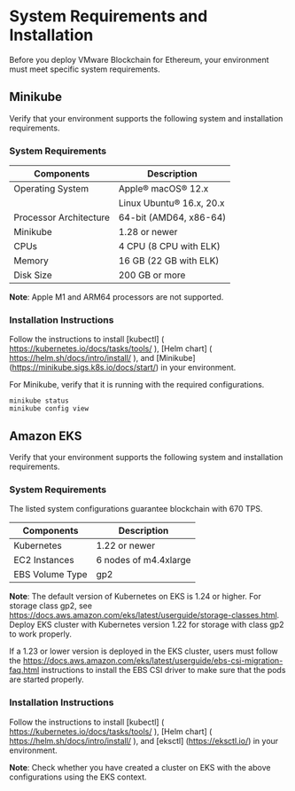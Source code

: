 # System Requirements and Installation
Before you deploy VMware Blockchain for Ethereum, your environment must meet specific system requirements.
## Minikube
Verify that your environment supports the following system and installation requirements.
### System Requirements
| Components | Description |
|-----------|-------------|
|  Operating System | Apple® macOS® 12.x |
|                   | Linux Ubuntu® 16.x, 20.x |
|  Processor Architecture | 64-bit (AMD64, x86-64) |
|  Minikube         | 1.28 or newer |
|  CPUs             | 4 CPU (8 CPU with ELK) |
|  Memory           | 16 GB (22 GB with ELK) |
|  Disk Size        | 200 GB or more |

**Note**: 
Apple M1 and ARM64 processors are not supported.

### Installation Instructions

Follow the instructions to install
[kubectl] ( https://kubernetes.io/docs/tasks/tools/ ), 
[Helm chart] ( https://helm.sh/docs/intro/install/ ), and 
[Minikube] (https://minikube.sigs.k8s.io/docs/start/) in your environment.

For Minikube, verify that it is running with the required configurations.
```
minikube status
minikube config view
```

## Amazon EKS
Verify that your environment supports the following system and installation requirements.
### System Requirements
The listed system configurations guarantee blockchain with 670 TPS.

| Components | Description |
|-----------|-------------|
|  Kubernetes       | 1.22 or newer |
|  EC2 Instances    | 6 nodes of m4.4xlarge |
|  EBS Volume Type  | gp2 |

**Note**: The default version of Kubernetes on EKS is 1.24 or higher. For storage class gp2, see https://docs.aws.amazon.com/eks/latest/userguide/storage-classes.html. Deploy EKS cluster with Kubernetes version 1.22 for storage with class gp2 to work properly.

If a 1.23 or lower version is deployed in the EKS cluster, users must follow the https://docs.aws.amazon.com/eks/latest/userguide/ebs-csi-migration-faq.html instructions to install the EBS CSI driver to make sure that the pods are started properly.

### Installation Instructions

Follow the instructions to install
[kubectl] ( https://kubernetes.io/docs/tasks/tools/ ),
[Helm chart] ( https://helm.sh/docs/intro/install/ ), and
[eksctl] (https://eksctl.io/) in your environment.

**Note**: Check whether you have created a cluster on EKS with the above configurations using the EKS context.
